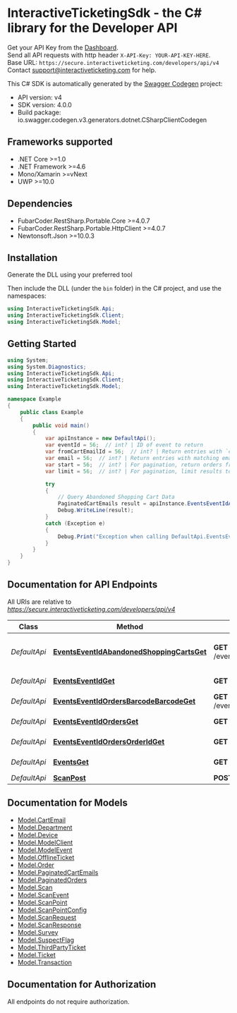 # InteractiveTicketingSdk - the C# library for the Developer API

Get your API Key from the [Dashboard](/dashboard/).<br/>Send all API requests with http header `X-API-Key: YOUR-API-KEY-HERE`.<br/>Base URL: `https://secure.interactiveticketing.com/developers/api/v4`<br/>Contact support@interactiveticketing.com for help.

This C# SDK is automatically generated by the [Swagger Codegen](https://github.com/swagger-api/swagger-codegen) project:

- API version: v4
- SDK version: 4.0.0
- Build package: io.swagger.codegen.v3.generators.dotnet.CSharpClientCodegen

<a name="frameworks-supported"></a>
## Frameworks supported
- .NET Core >=1.0
- .NET Framework >=4.6
- Mono/Xamarin >=vNext
- UWP >=10.0

<a name="dependencies"></a>
## Dependencies
- FubarCoder.RestSharp.Portable.Core >=4.0.7
- FubarCoder.RestSharp.Portable.HttpClient >=4.0.7
- Newtonsoft.Json >=10.0.3

<a name="installation"></a>
## Installation
Generate the DLL using your preferred tool

Then include the DLL (under the `bin` folder) in the C# project, and use the namespaces:
```csharp
using InteractiveTicketingSdk.Api;
using InteractiveTicketingSdk.Client;
using InteractiveTicketingSdk.Model;
```
<a name="getting-started"></a>
## Getting Started

```csharp
using System;
using System.Diagnostics;
using InteractiveTicketingSdk.Api;
using InteractiveTicketingSdk.Client;
using InteractiveTicketingSdk.Model;

namespace Example
{
    public class Example
    {
        public void main()
        {
            var apiInstance = new DefaultApi();
            var eventId = 56;  // int? | ID of event to return
            var fromCartEmailId = 56;  // int? | Return entries with `cartEmailId` greater than `fromCartEmailId`. (optional) 
            var email = 56;  // int? | Return entries with matching email address. (optional) 
            var start = 56;  // int? | For pagination, return orders from `start` row index. (optional) 
            var limit = 56;  // int? | For pagination, limit results to `limit` number of rows. (optional) 

            try
            {
                // Query Abandoned Shopping Cart Data
                PaginatedCartEmails result = apiInstance.EventsEventIdAbandonedShoppingCartsGet(eventId, fromCartEmailId, email, start, limit);
                Debug.WriteLine(result);
            }
            catch (Exception e)
            {
                Debug.Print("Exception when calling DefaultApi.EventsEventIdAbandonedShoppingCartsGet: " + e.Message );
            }
        }
    }
}
```

<a name="documentation-for-api-endpoints"></a>
## Documentation for API Endpoints

All URIs are relative to *https://secure.interactiveticketing.com/developers/api/v4*

Class | Method | HTTP request | Description
------------ | ------------- | ------------- | -------------
*DefaultApi* | [**EventsEventIdAbandonedShoppingCartsGet**](docs/DefaultApi.md#eventseventidabandonedshoppingcartsget) | **GET** /events/{eventId}/abandonedShoppingCarts | Query Abandoned Shopping Cart Data
*DefaultApi* | [**EventsEventIdGet**](docs/DefaultApi.md#eventseventidget) | **GET** /events/{eventId} | Fetch Event by ID
*DefaultApi* | [**EventsEventIdOrdersBarcodeBarcodeGet**](docs/DefaultApi.md#eventseventidordersbarcodebarcodeget) | **GET** /events/{eventId}/orders/barcode/{barcode} | Fetch Order by Barcode
*DefaultApi* | [**EventsEventIdOrdersGet**](docs/DefaultApi.md#eventseventidordersget) | **GET** /events/{eventId}/orders | Query Orders
*DefaultApi* | [**EventsEventIdOrdersOrderIdGet**](docs/DefaultApi.md#eventseventidordersorderidget) | **GET** /events/{eventId}/orders/{orderId} | Fetch Order by ID
*DefaultApi* | [**EventsGet**](docs/DefaultApi.md#eventsget) | **GET** /events | List All Events
*DefaultApi* | [**ScanPost**](docs/DefaultApi.md#scanpost) | **POST** /scan | Scan Ticket

<a name="documentation-for-models"></a>
## Documentation for Models

 - [Model.CartEmail](docs/CartEmail.md)
 - [Model.Department](docs/Department.md)
 - [Model.Device](docs/Device.md)
 - [Model.ModelClient](docs/ModelClient.md)
 - [Model.ModelEvent](docs/ModelEvent.md)
 - [Model.OfflineTicket](docs/OfflineTicket.md)
 - [Model.Order](docs/Order.md)
 - [Model.PaginatedCartEmails](docs/PaginatedCartEmails.md)
 - [Model.PaginatedOrders](docs/PaginatedOrders.md)
 - [Model.Scan](docs/Scan.md)
 - [Model.ScanEvent](docs/ScanEvent.md)
 - [Model.ScanPoint](docs/ScanPoint.md)
 - [Model.ScanPointConfig](docs/ScanPointConfig.md)
 - [Model.ScanRequest](docs/ScanRequest.md)
 - [Model.ScanResponse](docs/ScanResponse.md)
 - [Model.Survey](docs/Survey.md)
 - [Model.SuspectFlag](docs/SuspectFlag.md)
 - [Model.ThirdPartyTicket](docs/ThirdPartyTicket.md)
 - [Model.Ticket](docs/Ticket.md)
 - [Model.Transaction](docs/Transaction.md)

<a name="documentation-for-authorization"></a>
## Documentation for Authorization

All endpoints do not require authorization.
